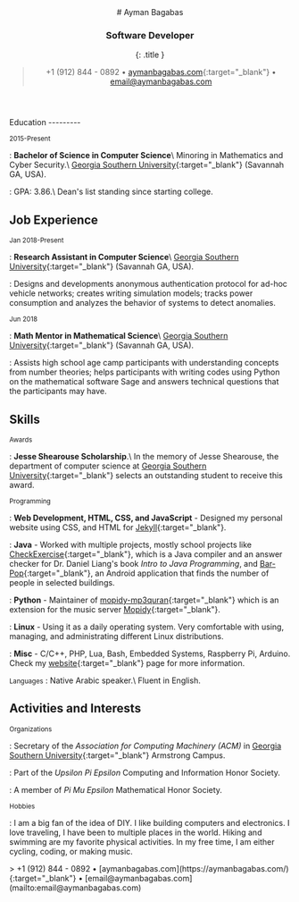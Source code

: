 <head>
  <meta charset="utf-8" />
  <meta name="viewport" content="width=device-width, initial-scale=1.0, user-scalable=yes" />
<style>
code{white-space: pre-wrap;}
span.smallcaps{font-variant: small-caps;}
span.underline{text-decoration: underline;}
div.column{display: inline-block; vertical-align: top; width: 50%;}
</style>
<link href="https://fonts.googleapis.com/css?family=Open+Sans:400,700,800" rel="stylesheet">
<link rel="stylesheet" href="style.css" />
  <!--[if lt IE 9]>
    <script src="//cdnjs.cloudflare.com/ajax/libs/html5shiv/3.7.3/html5shiv-printshiv.min.js"></script>
  <![endif]-->
  <title>Ayman Bagabas - resume</title>
</head>

<body>
<header>
<div class="wrap">
# Ayman Bagabas

### Software Developer
{: .title }
> +1 (912) 844 - 0892 • [aymanbagabas.com](https://aymanbagabas.com/){:target="_blank"} • [email@aymanbagabas.com](mailto:email@aymanbagabas.com)

</div>
</header>
<main>
<div class="wrap">
Education
---------

<small>2015-Present</small>

:   **Bachelor of Science in Computer Science**\\
    Minoring in Mathematics and Cyber Security.\\
    [Georgia Southern University](https://www.georgiasouthern.edu/){:target="_blank"} (Savannah GA, USA).

:   GPA: 3.86.\\
    Dean's list standing since starting college.

Job Experience
--------------

<small>Jan 2018-Present</small>

:   **Research Assistant in Computer Science**\\
    [Georgia Southern University](https://www.georgiasouthern.edu/){:target="_blank"} (Savannah GA, USA).

:   Designs and developments anonymous authentication protocol for ad-hoc vehicle networks; creates writing simulation models; tracks power consumption and analyzes the behavior of systems to detect anomalies.

<small>Jun 2018</small>

:   **Math Mentor in Mathematical Science**\\
    [Georgia Southern University](https://www.georgiasouthern.edu/){:target="_blank"} (Savannah GA, USA).

:   Assists high school age camp participants with understanding concepts from number theories; helps participants with writing codes using Python on the mathematical software Sage and answers technical questions that the participants may have.

Skills
------

<small>Awards</small>

:   **Jesse Shearouse Scholarship**.\\
    In the memory of Jesse Shearouse, the department of computer science at [Georgia Southern University](https://www.georgiasouthern.edu/){:target="_blank"} selects an outstanding student to receive this award.

<small>Programming</small>

:   **Web Development, HTML, CSS, and JavaScript** - 
    Designed my personal website using CSS, and HTML for [Jekyll](https://jekyllrb.com/){:target="_blank"}.

:   **Java** - 
    Worked with multiple projects, mostly school projects like [CheckExercise](https://github.com/aymanbagabas/CheckExercise){:target="_blank"}, which is a Java compiler and an answer checker for Dr. Daniel Liang's book *Intro to Java Programming*, and [Bar-Pop](https://github.com/aymanbagabas/Bar-Pop){:target="_blank"}, an Android application that finds the number of people in selected buildings.

:   **Python** - 
    Maintainer of [mopidy-mp3quran](https://github.com/aymanbagabas/mopidy-mp3quran){:target="_blank"} which is an extension for the music server [Mopidy](https://www.mopidy.com/){:target="_blank"}.

:   **Linux** - 
    Using it as a daily operating system. Very comfortable with using, managing, and administrating different Linux distributions.

:   **Misc** - 
    C/C++, PHP, Lua, Bash, Embedded Systems, Raspberry Pi, Arduino. Check my [website](https://aymanbagabas.com/){:target="_blank"} page for more information.

<small>Languages</small>
:   Native Arabic speaker.\\
    Fluent in English.

Activities and Interests
-----------------------

<small>Organizations</small>

:   Secretary of the *Association for Computing Machinery (ACM)* in [Georgia Southern University](https://www.georgiasouthern.edu/){:target="_blank"} Armstrong Campus.

:   Part of the *Upsilon Pi Epsilon* Computing and Information Honor Society.

:   A member of *Pi Mu Epsilon* Mathematical Honor Society.

<small>Hobbies</small>

:   I am a big fan of the idea of DIY. I like building computers and electronics. I love traveling, I have been to multiple places in the world. Hiking and swimming are my favorite physical activities. In my free time, I am either cycling, coding, or making music.

</div>
</main>
<footer>
<div class="wrap">
> +1 (912) 844 - 0892 • [aymanbagabas.com](https://aymanbagabas.com/){:target="_blank"} • [email@aymanbagabas.com](mailto:email@aymanbagabas.com)
</div>
</footer>
</body>
